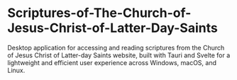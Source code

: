 # Scriptures-of-The-Church-of-Jesus-Christ-of-Latter-Day-Saints
Desktop application for accessing and reading scriptures from the Church of Jesus Christ of Latter-day Saints website, built with Tauri and Svelte for a lightweight and efficient user experience across Windows, macOS, and Linux.
